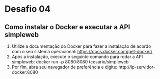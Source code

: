 # Desafio 04
## Como instalar o Docker e executar a API simpleweb

1. Utilize a documentação do Docker para fazer a instalação de acordo com o seu sistema operacional: https://docs.docker.com/get-docker/
2. Após a instalação, execute o seguinte comando para rodar a API simpleweb: docker run -p 8080:8080 tcesario/simpleweb
3. Por fim, abra seu navegador de preferência e digite: http://ip-servidor-docker:8080
